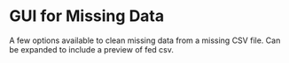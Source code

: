 # GUI for Missing Data
A few options available to clean missing data from a missing CSV file. Can be expanded to include a preview of fed csv.
